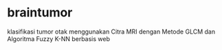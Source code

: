 # braintumor
klasifikasi tumor otak menggunakan Citra MRI dengan Metode GLCM dan Algoritma Fuzzy K-NN berbasis web
